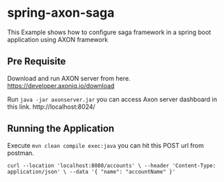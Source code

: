 # spring-axon-saga
This Example shows how to configure saga framework in a spring boot application using AXON framework

## Pre Requisite 
Download and run AXON server from here. https://developer.axoniq.io/download

Run
`
java -jar axonserver.jar
`
you can access Axon server dashboard in this link. http://localhost:8024/

## Running the Application 

Execute 
`
mvn clean compile exec:java
`
you can hit this POST url from postman. 

`
curl --location 'localhost:8080/accounts' \
--header 'Content-Type: application/json' \
--data '{
    "name": "accountName"
}'
`


